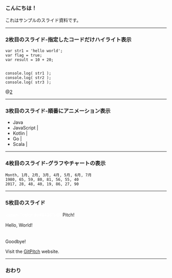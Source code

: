 ### こんにちは！


これはサンプルのスライド資料です。


---


### 2枚目のスライド-指定したコードだけハイライト表示


```
var str1 = 'hello world';
var flag = true;
var result = 10 + 20;


console.log( str1 );
console.log( str2 );
console.log( str3 );
```
@[2](flagに「true」を代入)

---


### 3枚目のスライド-順番にアニメーション表示


- Java
- JavaScript |
- Kotlin |
- Go |
- Scala |


---



### 4枚目のスライド-グラフやチャートの表示


<canvas data-chart="radar">


    Month, 1月, 2月, 3月, 4月, 5月, 6月, 7月
    1980, 65, 59, 80, 81, 56, 55, 40
    2017, 28, 48, 40, 19, 86, 27, 90


</canvas>

---



### 5枚目のスライド


<span style="font-family: Helvetica Neue; font-weight: bold; color:#ffffff"><span "color:#e49436">Git</span>Pitch</span>!

Hello, World!
<br><br><br>
Goodbye!

Visit the <a href="https://github.com" target="_blank">GitPitch</a> website.

---
### おわり
